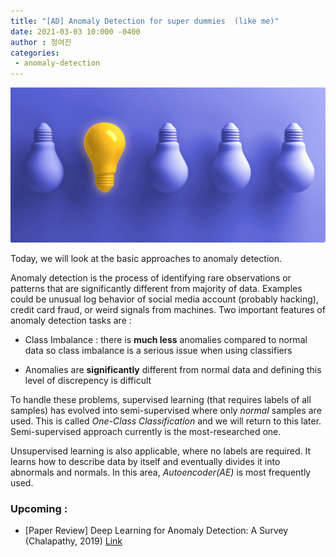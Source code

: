 ```yaml
---
title: "[AD] Anomaly Detection for super dummies  (like me)"
date: 2021-03-03 10:000 -0400
author : 정여진
categories:
 - anomaly-detection
---
```


![2021-03-03](/assets/2021-03-03.png)


Today, we will look at the basic approaches to anomaly detection.

Anomaly detection is the process of identifying rare observations or patterns that are significantly different from majority of data. Examples could be unusual log behavior of social media account (probably hacking), credit card fraud, or weird signals from machines. Two important features of anomaly detection tasks are :

- Class Imbalance : there is **much less** anomalies compared to normal data so class imbalance is a serious issue when using classifiers

- Anomalies are **significantly** different from normal data and defining this level of discrepency is difficult

To handle these problems, supervised learning (that requires labels of  all  samples) has evolved into semi-supervised where only _normal_ samples are used. This is called _One-Class Classification_ and we will return to this later. Semi-supervised approach currently is the most-researched one. 

Unsupervised learning is also applicable, where no labels are required. It learns how to describe data by itself and eventually divides it into abnormals and normals. In this area, _Autoencoder(AE)_ is most frequently used.

### Upcoming :
- [Paper Review] Deep Learning for Anomaly Detection: A Survey (Chalapathy, 2019) [Link](https://arxiv.org/abs/1901.03407)
